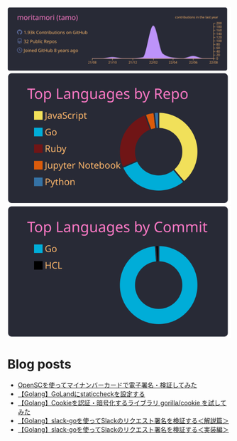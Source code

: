 [![](https://raw.githubusercontent.com/moritamori/moritamori/master/profile-summary-card-output/dracula/0-profile-details.svg)](https://github.com/vn7n24fzkq/github-profile-summary-cards)
[![](https://raw.githubusercontent.com/moritamori/moritamori/master/profile-summary-card-output/dracula/1-repos-per-language.svg)](https://github.com/vn7n24fzkq/github-profile-summary-cards)
[![](https://raw.githubusercontent.com/moritamori/moritamori/master/profile-summary-card-output/dracula/2-most-commit-language.svg)](https://github.com/vn7n24fzkq/github-profile-summary-cards)

# Blog posts
<!-- BLOG-POST-LIST:START -->
- [OpenSCを使ってマイナンバーカードで電子署名・検証してみた](https://simple-minds-think-alike.moritamorie.com/entry/my-number-card-with-opensc)
- [【Golang】GoLandにstaticcheckを設定する](https://simple-minds-think-alike.moritamorie.com/entry/goland-staticcheck)
- [【Golang】Cookieを認証・暗号化するライブラリ gorilla/cookie を試してみた](https://simple-minds-think-alike.moritamorie.com/entry/gorlila-cookie)
- [【Golang】slack-goを使ってSlackのリクエスト署名を検証する＜解説篇＞](https://simple-minds-think-alike.moritamorie.com/entry/howto-verify-requests-with-slack-go)
- [【Golang】slack-goを使ってSlackのリクエスト署名を検証する＜実装編＞](https://simple-minds-think-alike.moritamorie.com/entry/verify-requests-with-slack-go)
<!-- BLOG-POST-LIST:END -->
